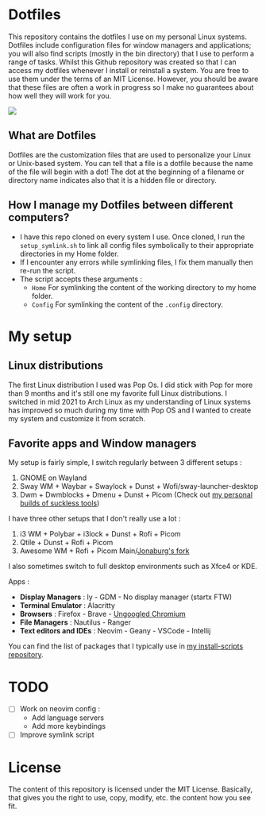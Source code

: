 # Dotfiles

This repository contains the dotfiles I use on my personal Linux systems. Dotfiles include configuration files for window managers and applications; you will also find scripts (mostly in the bin directory) that I use to perform a range of tasks. Whilst this Github repository was created so that I can access my dotfiles whenever I install or reinstall a system. You are free to use them under the terms of an MIT License. However, you should be aware that these files are often a work in progress so I make no guarantees about how well they will work for you.

![](https://i.imgur.com/nNr2q0T.png)

## What are Dotfiles

Dotfiles are the customization files that are used to personalize your Linux or Unix-based system. You can tell that a file is a dotfile because the name of the file will begin with a dot! The dot at the beginning of a filename or directory name indicates also that it is a hidden file or directory.

## How I manage my Dotfiles between different computers?

- I have this repo cloned on every system I use. Once cloned, I run the `setup_symlink.sh` to link all config files symbolically to their appropriate directories in my Home folder.
- If I encounter any errors while symlinking files, I fix them manually then re-run the script.
- The script accepts these arguments :
  - `Home` For symlinking the content of the working directory to my home folder.
  - `Config` For symlinking the content of the `.config` directory.

# My setup

## Linux distributions

The first Linux distribution I used was Pop Os. I did stick with Pop for more than 9 months and it's still one my favorite full Linux distributions. I switched in mid 2021 to Arch Linux as my understanding of Linux systems has improved so much during my time with Pop OS and I wanted to create my system and customize it from scratch.

## Favorite apps and Window managers

My setup is fairly simple, I switch regularly between 3 different setups :

1. GNOME on Wayland
2. Sway WM + Waybar + Swaylock + Dunst + Wofi/sway-launcher-desktop
3. Dwm + Dwmblocks + Dmenu + Dunst + Picom (Check out [my personal builds of suckless tools](https://github.com/Zedo9/suckless-tools))

I have three other setups that I don't really use a lot :

1. i3 WM + Polybar + i3lock + Dunst + Rofi + Picom
2. Qtile + Dunst + Rofi + Picom
3. Awesome WM + Rofi + Picom Main/[Jonaburg's fork](https://github.com/jonaburg/picom)

I also sometimes switch to full desktop environments such as Xfce4 or KDE.

Apps :

- **Display Managers** : ly - GDM - No display manager (startx FTW)
- **Terminal Emulator** : Alacritty
- **Browsers** : Firefox - Brave - [Ungoogled Chromium](https://github.com/Eloston/ungoogled-chromium)
- **File Managers** : Nautilus - Ranger
- **Text editors and IDEs** : Neovim - Geany - VSCode - Intellij

You can find the list of packages that I typically use in [my install-scripts repository](https://github.com/Zedo9/install-scripts).

# TODO

- [ ] Work on neovim config :
  - Add language servers
  - Add more keybindings
- [ ] Improve symlink script

# License

The content of this repository is licensed under the MIT License. Basically, that gives you the right to use, copy, modify, etc. the content how you see fit.
